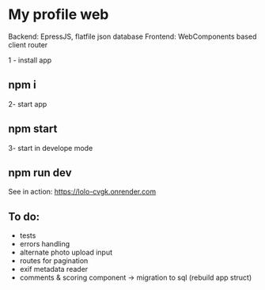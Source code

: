 # My profile web
Backend: EpressJS, flatfile json database
Frontend: WebComponents based client router

1 - install app
## npm i
2- start app
## npm start
3- start in develope mode
## npm run dev

See in action: https://lolo-cvgk.onrender.com

## To do:
- tests
- errors handling
- alternate photo upload input
- routes for pagination
- exif metadata reader
- comments & scoring component -> migration to sql (rebuild app struct)
